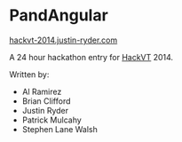 PandAngular
===========

[hackvt-2014.justin-ryder.com](http://hackvt-2014.justin-ryder.com/)

A 24 hour hackathon entry for [HackVT](http://hackvt.com/) 2014.

Written by:
* Al Ramirez
* Brian Clifford
* Justin Ryder
* Patrick Mulcahy
* Stephen Lane Walsh
